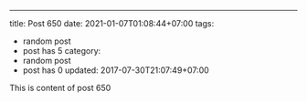 ---
title: Post 650
date: 2021-01-07T01:08:44+07:00
tags:
  - random post
  - post has 5
category:
  - random post
  - post has 0
updated: 2017-07-30T21:07:49+07:00

This is content of post 650